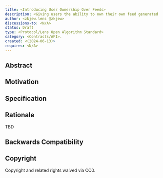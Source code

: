 ```yaml
---
title: <Introducing User Ownership Over Feeds>
description: <Giving users the ability to own their own feed generated by a delegated algorithm runner>
author: <zkjew.lens @zkjew>
discussions-to: <N/A>
status: Draft
type: <Protocol/Lens Open Algorithm Standard>
category: <Contracts/API>.
created: <(2024-06-13)>
requires: <N/A> 
---
```


## Abstract

<!--
The purpose of this LIP is to introduce the concept of user ownership over their feed algorithm through a User Owned Feed Token (UOF). This token, attached to a user's profile, would be used to generate the user's preferred feed on any front end integrated with Lens Protocol.
-->

## Motivation

<!--
The motivation for this LIP is to give users greater ownership over their social media experience. Currently, users own their profiles, collections, content, and followings. It is clear that users should also own their feeds, especially given the widespread issues with lack of control over algorithms in traditional social media. Both users and apps face problems with the current methods of feed algorithms, which are either limited by following degree of separation logic or rely on generalized algorithms that are poorly tailored to individual users. A User Owned Feed Token that is generated by a user delegated algorithm provider would empower users to switch apps and view the content they desire while alleviating the burden of algorithm generation from app developers.
-->

## Specification

<!--
There are several ways to manage ownership over a user's desired feed algorithm, but it should serve two primary functions.

First, it should allow a user to supply data and chose the feed generator for their own feed and import it into a Lens-compatible app. 

Second, it should enable a user to export a feed from an app to an on-chain token, which can then be read by other Lens-compatible apps. This means a user should be able to mint their feed or authorize an app to export it on their behalf by acting as the delegated feed generator.

This can be accomplished by having a token that can be host inscribed data such as a string of posts by the delegated feed generator, or the user themselves.

These two functions form the core purpose of a user owning their feed. The token could either contain metadata with a list of posts ex. 0xdd33-0x0954-DA-7834aa60 that are inscribed according to a metadata standard that is accepted by the protocols actors.
-->

## Rationale

<!--
The main rationale behind this design is to give users more options in how they interact with social media and more power in app selection, preventing them from being restricted to a closed-off algorithm generation. Additionally, it should allow users to utilize an app even if there is a high propensity for bots. A user-focused approach might also prove to curate algorithms more effectively than a generalized algorithm approach.
-->

TBD

## Backwards Compatibility

<!--
For apps that service multiple protocols and uses Lens' graphs as subgraphs to a super-graph, exporting would not only be difficult, but also worthless in most cases, and imports might require workarounds depending on their input system for their super-graph.
-->



## Copyright

Copyright and related rights waived via CC0.
